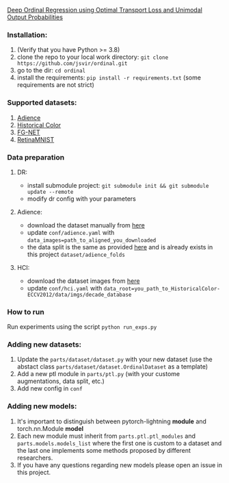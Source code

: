 
[Deep Ordinal Regression using Optimal Transport Loss and Unimodal Output Probabilities](https://arxiv.org/abs/2011.07607)


### Installation:
1. (Verify that you have Python >= 3.8)
2. clone the repo to your local work directory: `git clone https://github.com/jsvir/ordinal.git`
3. go to the dir: `cd ordinal`
4. install the requirements: `pip install -r requirements.txt` (some requirements are not strict)

### Supported datasets:
1. [Adience](https://talhassner.github.io/home/projects/Adience/Adience-data.html)
2. [Historical Color](http://graphics.cs.cmu.edu/projects/historicalColor/)
3. [FG-NET](https://yanweifu.github.io/FG_NET_data/)
4. [RetinaMNIST](https://medmnist.com/)

### Data preparation

1. DR:
   * install submodule project: `git submodule init && git submodule update --remote`
   * modify dr config with your parameters

2. Adience:
   * download the dataset manually from [here](https://talhassner.github.io/home/projects/Adience/Adience-data.html)
   * update `conf/adience.yaml` with `data_images=path_to_aligned_you_downloaded`
   * the data split is the same as provided [here](https://github.com/GilLevi/AgeGenderDeepLearning/tree/master/Folds/train_val_txt_files_per_fold) and is already exists in this project `dataset/adience_folds`

3. HCI:
   * download the dataset images from [here](http://graphics.cs.cmu.edu/projects/historicalColor/)
   * update `conf/hci.yaml` with `data_root=you_path_to_HistoricalColor-ECCV2012/data/imgs/decade_database`

### How to run

Run experiments using the script `python run_exps.py`


### Adding new datasets:
1. Update the `parts/dataset/dataset.py` with your new dataset (use the abstact class `parts/dataset/dataset.OrdinalDataset` as a template)
2. Add a new ptl module in `parts/ptl.py` (with your custome augmentations, data split, etc.)
3. Add new config in `conf`

### Adding new models:
1. It's important to distinguish between pytorch-lightning **module** and torch.nn.Module **model**
2. Each new module must inherit from `parts.ptl.ptl_modules` and `parts.models.models_list` where the first one is custom to a dataset and the last one implements some methods proposed by different researchers.
3. If you have any questions regarding new models please open an issue in this project.

